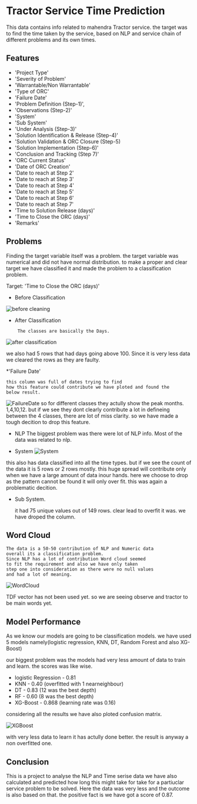 
# Tractor Service Time Prediction

This data contains info related to mahendra Tractor service.
the target was to find the time taken by the service,
based on NLP and service chain of different problems and its own times.




## Features

* 'Project Type'
* 'Severity of Problem'
* 'Warrantable/Non Warrantable'
* 'Type of ORC'
* 'Failure Date'
* 'Problem Definition (Step-1)',
* 'Observations (Step-2)'
* 'System'
* 'Sub System'
* 'Under Analysis (Step-3)'
* 'Solution Identification & Release (Step-4)'
* 'Solution Validation & ORC Closure (Step-5)
* 'Solution Implementation (Step-6)'
* 'Conclusion and Tracking (Step 7)'
* 'ORC Current Status'
* 'Date of ORC Creation'
* 'Date to reach at Step 2'
* 'Date to reach at Step 3'
* 'Date to reach at Step 4'
* 'Date to reach at Step 5'
* 'Date to reach at Step 6'
* 'Date to reach at Step 7'
* 'Time to Solution Release (days)'
* 'Time to Close the ORC (days)'
* 'Remarks'



## Problems
 Finding the target variable itself was a problem.
 the target variable was numerical and did not have normal distribution.
 to make a proper and clear target we have classified it and made
 the problem to a classification problem.

 Target: 'Time to Close the ORC (days)'
 * Before Classification 

![before cleaning](https://user-images.githubusercontent.com/98254459/187660359-23e2af4d-6ba2-45d8-b1a5-acfe97074b01.png)

 * After Classification

        The classes are basically the Days.
![after classification](https://user-images.githubusercontent.com/98254459/187660652-21226b05-fa5b-4796-97e7-2c4664a143be.png)

 we also had 5 rows that had days going above 100.
 Since it is very less data we cleared the rows as they are faulty.

 *'Failure Date'
    
    this column was full of dates trying to find
    how this feature could contribute we have ploted and found the 
    below result.

![FailureDate](https://user-images.githubusercontent.com/98254459/187660942-1865ee3e-31e8-4d12-9fa9-73eef00cb488.png)
so for different classes they actully show the peak months.
1,4,10,12.
but if we see they dont clearly contribute a lot in defineing
between the 4 classes, there are lot of miss clarity.
so we have made a tough decition to drop this feature.

* NLP 
The biggest problem was there were lot of NLP info.
Most of the data was related to nlp.

* System
![System](https://user-images.githubusercontent.com/98254459/187661210-c16b8aa2-a00e-4c79-89f8-6fde234bb414.png)

this also has data classified into all the time types.
but if we see the count of the data it is 5 rows or 2 rows mostly.
this huge spread will contribute only when we have a large amount of data
inour hands. here we choose to drop as the pattern cannot be found 
it will only over fit. this was again a problematic decition.

* Sub System.

    it had 75 unique values out of 149 rows.
    clear lead to overfit it was. we have droped the column.
    

 
## Word Cloud
    The data is a 50-50 contribution of NLP and Numeric data
    overall its a classification problem.
    Since NLP has a lot of contribution Word cloud seemed
    to fit the requirement and also we have only taken
    step one into consideration as there were no null values
    and had a lot of meaning.

![WordCloud](https://user-images.githubusercontent.com/98254459/187661423-70239c0b-c2cd-4e03-9c20-226336f8f1ed.png)

TDF vector has not been used yet.
so we are seeing observe and tractor to be main words yet.



## Model Performance
As we know our models are going to be classification models.
we have used 5 models namely(logistic regression, KNN, DT, Random Forest and also XG-Boost)

our biggest problem was the models had very less amount of data to train and learn.
the scores was like wise.
* logistic Regression - 0.81
* KNN - 0.40 (overfitted with 1 nearneighbour)
* DT - 0.83 (12 was the best depth)
* RF - 0.60 (8 was the best depth)
* XG-Boost - 0.868 (learning rate was 0.16)

considering all the results we have also ploted confusion matrix.

![XGBoost](https://user-images.githubusercontent.com/98254459/187661654-1fb202a1-e816-42e8-bd76-2af0436db8f8.png)

with very less data to learn it has actully done better.
the result is anyway a non overfitted one.
 
## Conclusion
This is a project to analyse the NLP and Time serise data we have also calculated and predicted how long this might take for take for a partiuclar service problem to be solved.
Here the data was very less and the outcome is also based on that. the positive fact is we have got a score of 0.87. 
